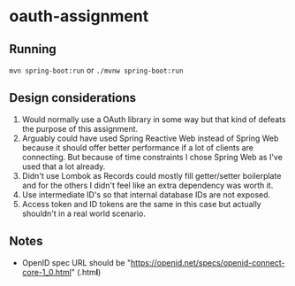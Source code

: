 # oauth-assignment

## Running
`mvn spring-boot:run` or `./mvnw spring-boot:run`

## Design considerations
1. Would normally use a OAuth library in some way but that kind of defeats the purpose of this assignment. 
2. Arguably could have used Spring Reactive Web instead of Spring Web because it should offer better performance
if a lot of clients are connecting. But because of time constraints I chose Spring Web as I've used that a lot already.
3. Didn't use Lombok as Records could mostly fill getter/setter boilerplate and for the others I didn't feel like an 
extra dependency was worth it.
4. Use intermediate ID's so that internal database IDs are not exposed.
5. Access token and ID tokens are the same in this case but actually shouldn't in a real world scenario.

## Notes
- OpenID spec URL should be "https://openid.net/specs/openid-connect-core-1_0.html" (.htm**l**)